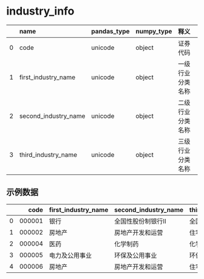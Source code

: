 
 #  industry_info 
|    | name                 | pandas_type   | numpy_type   | 释义             |
|---:|:---------------------|:--------------|:-------------|:-----------------|
|  0 | code                 | unicode       | object       | 证券代码         |
|  1 | first_industry_name  | unicode       | object       | 一级行业分类名称 |
|  2 | second_industry_name | unicode       | object       | 二级行业分类名称 |
|  3 | third_industry_name  | unicode       | object       | 三级行业分类名称 |
 ## 示例数据 
|    |   code | first_industry_name   | second_industry_name   | third_industry_name   |
|---:|-------:|:----------------------|:-----------------------|:----------------------|
|  0 | 000001 | 银行                  | 全国性股份制银行Ⅱ      | 全国性股份制银行Ⅲ     |
|  1 | 000002 | 房地产                | 房地产开发和运营       | 住宅物业开发          |
|  2 | 000004 | 医药                  | 化学制药               | 化学制剂              |
|  3 | 000005 | 电力及公用事业        | 环保及公用事业         | 环保及水务            |
|  4 | 000006 | 房地产                | 房地产开发和运营       | 住宅物业开发          |